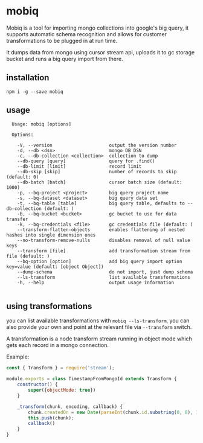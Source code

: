 # mobiq

Mobiq is a tool for importing mongo collections into google's big query, it supports automatic schema recognition and allows for customer transformations to be plugged in at run time.

It dumps data from mongo using cursor stream api, uploads it to gc storage bucket and runs a big query import from there.

## installation

```
npm i -g --save mobiq
```

## usage

```
  Usage: mobiq [options]

  Options:

    -V, --version                     output the version number
    -d, --db <dsn>                    mongo DB DSN
    -c, --db-collection <collection>  collection to dump
    --db-query [query]                query for .find()
    --db-limit [limit]                record limit
    --db-skip [skip]                  number of records to skip (default: 0)
    --db-batch [batch]                cursor batch size (default: 1000)
    -p, --bq-project <project>        big query project name
    -s, --bq-dataset <dataset>        big query data set
    -t, --bq-table [table]            big query table, defaults to --db-collection (default: )
    -b, --bq-bucket <bucket>          gc bucket to use for data transfer
    -k, --bq-credentials <file>       gc credentials file (default: )
    --transform-flatten-objects       enables flattening of nested hashes into single dimension ones
    --no-transform-remove-nulls       disables removal of null value keys
    --transform [file]                add transformation stream from file (default: )
    --bq-option [option]              add big query import option key=value (default: [object Object])
    --dump-schema                     do not import, just dump schema
    --ls-transform                    list available transformations
    -h, --help                        output usage information


```

## using transformations

you can list available transformations with `mobiq --ls-transform`, you can also provide your own and point at the relevant file via `--transform` switch.

A transformation is a node transform stream running in object mode which gets each record in a mongo connection.

Example:

```node.js
const { Transform } = require('stream');

module.exports = class TimestampFromMongoId extends Transform {
    constructor() {
        super({objectMode: true})
    }

    _transform(chunk, encoding, callback) {
        chunk.createdOn = new Date(parseInt(chunk.id.substring(0, 8), 16) * 1000);
        this.push(chunk);
        callback()
    }
}
```
